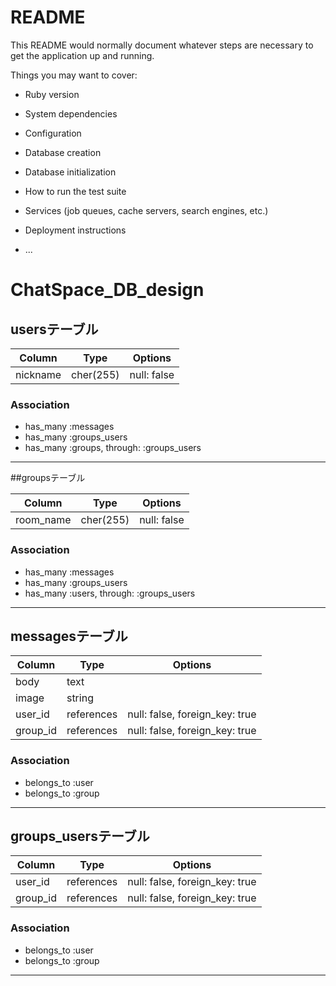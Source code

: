 # README

This README would normally document whatever steps are necessary to get the
application up and running.

Things you may want to cover:

* Ruby version

* System dependencies

* Configuration

* Database creation

* Database initialization

* How to run the test suite

* Services (job queues, cache servers, search engines, etc.)

* Deployment instructions

* ...


# ChatSpace_DB_design

## usersテーブル

|Column|Type|Options|
|------|----|-------|
|nickname|cher(255)|null: false|

### Association
- has_many :messages
- has_many :groups_users
- has_many :groups, through: :groups_users
-----------------------------------------------------

##groupsテーブル

Column|Type|Options|
|------|----|-------|
|room_name|cher(255)|null: false|

### Association
- has_many :messages
- has_many :groups_users
- has_many :users, through: :groups_users
-----------------------------------------------------

## messagesテーブル

|Column|Type|Options|
|------|----|-------|
|body|text| |
|image|string| |
|user_id|references|null: false, foreign_key: true|
|group_id|references|null: false, foreign_key: true|


### Association
- belongs_to :user
- belongs_to :group
-----------------------------------------------------

## groups_usersテーブル

|Column|Type|Options|
|------|----|-------|
|user_id|references|null: false, foreign_key: true|
|group_id|references|null: false, foreign_key: true|

### Association

- belongs_to :user
- belongs_to :group
-----------------------------------------------------
